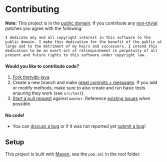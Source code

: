 Contributing
============

**Note:** This project is in the [public domain](UNLICENSE). If you contribute any [non-trivial][8]
patches you agree with the following:

    I dedicate any and all copyright interest in this software to the
    public domain. I make this dedication for the benefit of the public at
    large and to the detriment of my heirs and successors. I intend this
    dedication to be an overt act of relinquishment in perpetuity of all
    present and future rights to this software under copyright law.

#### Would you like to contribute code?

1. [Fork thetvdb-java][1].
2. Create a new branch and make [great commits + messages][2]. If you add or modify methods, make sure to also create and run basic tests ensuring they work (see `src/test`).
3. [Start a pull request][3] against `master`. Reference [existing issues][4] when possible.

#### No code!
* You can [discuss a bug][4] or if it was not reported yet [submit a bug][5]!

Setup
-----

This project is built with [Maven][7], see the `pom.xml` in the root folder.


 [1]: https://github.com/UweTrottmann/thetvdb-java/fork
 [2]: http://robots.thoughtbot.com/post/48933156625/5-useful-tips-for-a-better-commit-message
 [3]: https://github.com/UweTrottmann/thetvdb-java/compare
 [4]: https://github.com/UweTrottmann/thetvdb-java/issues
 [5]: https://github.com/UweTrottmann/thetvdb-java/issues/new
 [6]: https://github.com/UweTrottmann/thetvdb-java/releases
 [7]: https://maven.apache.org/
 [8]: http://www.gnu.org/prep/maintain/maintain.html#Legally-Significant